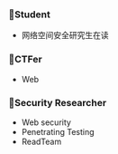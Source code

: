 <!--### Hi there 👋-->

### :wave:Student

- 网络空间安全研究生在读

### :triangular_flag_on_post:CTFer

- Web

### 🎈Security Researcher

- Web security
- Penetrating Testing
- ReadTeam
<!--
**Ka1t4v/ka1t4v** is a ✨ _special_ ✨ repository because its `README.md` (this file) appears on your GitHub profile.

Here are some ideas to get you started:

- 🔭 I’m currently working on ...
- 🌱 I’m currently learning ...
- 👯 I’m looking to collaborate on ...
- 🤔 I’m looking for help with ...
- 💬 Ask me about ...
- 📫 How to reach me: ...
- 😄 Pronouns: ...
- ⚡ Fun fact: ...
-->
